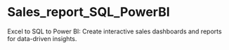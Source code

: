 # Sales_report_SQL_PowerBI
Excel to SQL to Power BI: Create interactive sales dashboards and reports for data-driven insights.
